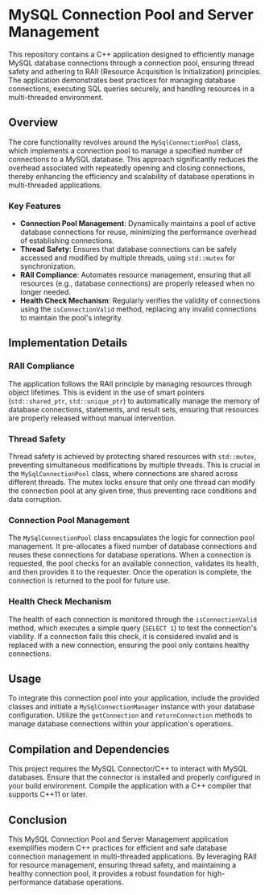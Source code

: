 # MySQL Connection Pool and Server Management

This repository contains a C++ application designed to efficiently manage MySQL database connections through a connection pool, ensuring thread safety and adhering to RAII (Resource Acquisition Is Initialization) principles. The application demonstrates best practices for managing database connections, executing SQL queries securely, and handling resources in a multi-threaded environment.

## Overview

The core functionality revolves around the `MySqlConnectionPool` class, which implements a connection pool to manage a specified number of connections to a MySQL database. This approach significantly reduces the overhead associated with repeatedly opening and closing connections, thereby enhancing the efficiency and scalability of database operations in multi-threaded applications.

### Key Features

- **Connection Pool Management**: Dynamically maintains a pool of active database connections for reuse, minimizing the performance overhead of establishing connections.
- **Thread Safety**: Ensures that database connections can be safely accessed and modified by multiple threads, using `std::mutex` for synchronization.
- **RAII Compliance**: Automates resource management, ensuring that all resources (e.g., database connections) are properly released when no longer needed.
- **Health Check Mechanism**: Regularly verifies the validity of connections using the `isConnectionValid` method, replacing any invalid connections to maintain the pool's integrity.

## Implementation Details

### RAII Compliance

The application follows the RAII principle by managing resources through object lifetimes. This is evident in the use of smart pointers (`std::shared_ptr`, `std::unique_ptr`) to automatically manage the memory of database connections, statements, and result sets, ensuring that resources are properly released without manual intervention.

### Thread Safety

Thread safety is achieved by protecting shared resources with `std::mutex`, preventing simultaneous modifications by multiple threads. This is crucial in the `MySqlConnectionPool` class, where connections are shared across different threads. The mutex locks ensure that only one thread can modify the connection pool at any given time, thus preventing race conditions and data corruption.

### Connection Pool Management

The `MySqlConnectionPool` class encapsulates the logic for connection pool management. It pre-allocates a fixed number of database connections and reuses these connections for database operations. When a connection is requested, the pool checks for an available connection, validates its health, and then provides it to the requester. Once the operation is complete, the connection is returned to the pool for future use.

### Health Check Mechanism

The health of each connection is monitored through the `isConnectionValid` method, which executes a simple query (`SELECT 1`) to test the connection's viability. If a connection fails this check, it is considered invalid and is replaced with a new connection, ensuring the pool only contains healthy connections.

## Usage

To integrate this connection pool into your application, include the provided classes and initiate a `MySqlConnectionManager` instance with your database configuration. Utilize the `getConnection` and `returnConnection` methods to manage database connections within your application's operations.

## Compilation and Dependencies

This project requires the MySQL Connector/C++ to interact with MySQL databases. Ensure that the connector is installed and properly configured in your build environment. Compile the application with a C++ compiler that supports C++11 or later.

## Conclusion

This MySQL Connection Pool and Server Management application exemplifies modern C++ practices for efficient and safe database connection management in multi-threaded applications. By leveraging RAII for resource management, ensuring thread safety, and maintaining a healthy connection pool, it provides a robust foundation for high-performance database operations.
